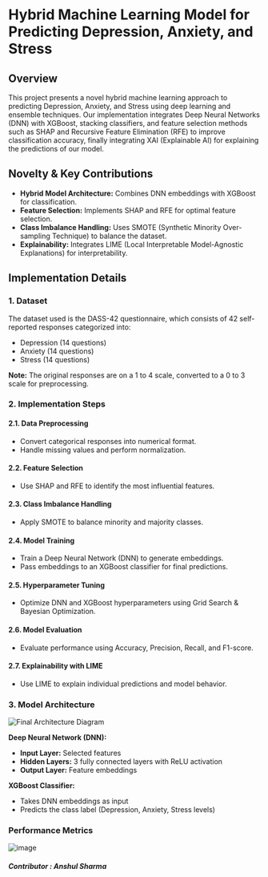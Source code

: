 # Hybrid Machine Learning Model for Predicting Depression, Anxiety, and Stress

## Overview
This project presents a novel hybrid machine learning approach to predicting Depression, Anxiety, and Stress using deep learning and ensemble techniques. Our implementation integrates Deep Neural Networks (DNN) with XGBoost, stacking classifiers, and feature selection methods such as SHAP and Recursive Feature Elimination (RFE) to improve classification accuracy, finally integrating XAI (Explainable AI) for explaining the predictions of our model.

## Novelty & Key Contributions
- **Hybrid Model Architecture:** Combines DNN embeddings with XGBoost for classification.
- **Feature Selection:** Implements SHAP and RFE for optimal feature selection.
- **Class Imbalance Handling:** Uses SMOTE (Synthetic Minority Over-sampling Technique) to balance the dataset.
- **Explainability:** Integrates LIME (Local Interpretable Model-Agnostic Explanations) for interpretability.

## Implementation Details

### 1. Dataset
The dataset used is the DASS-42 questionnaire, which consists of 42 self-reported responses categorized into:
- Depression (14 questions)
- Anxiety (14 questions)
- Stress (14 questions)

**Note:** The original responses are on a 1 to 4 scale, converted to a 0 to 3 scale for preprocessing.

### 2. Implementation Steps
#### 2.1. Data Preprocessing
- Convert categorical responses into numerical format.
- Handle missing values and perform normalization.

#### 2.2. Feature Selection
- Use SHAP and RFE to identify the most influential features.

#### 2.3. Class Imbalance Handling
- Apply SMOTE to balance minority and majority classes.

#### 2.4. Model Training
- Train a Deep Neural Network (DNN) to generate embeddings.
- Pass embeddings to an XGBoost classifier for final predictions.

#### 2.5. Hyperparameter Tuning
- Optimize DNN and XGBoost hyperparameters using Grid Search & Bayesian Optimization.

#### 2.6. Model Evaluation
- Evaluate performance using Accuracy, Precision, Recall, and F1-score.

#### 2.7. Explainability with LIME
- Use LIME to explain individual predictions and model behavior.

### 3. Model Architecture

![Final Architecture Diagram](https://github.com/user-attachments/assets/aca1a88f-2c29-41e4-8ff0-0eb49b85b72d)

**Deep Neural Network (DNN):**
- **Input Layer:**  Selected features
- **Hidden Layers:** 3 fully connected layers with ReLU activation
- **Output Layer:** Feature embeddings

**XGBoost Classifier:**
- Takes DNN embeddings as input
- Predicts the class label (Depression, Anxiety, Stress levels)

### Performance Metrics
![image](https://github.com/user-attachments/assets/8e4c487b-5f6f-4176-abb3-3f772854aaf8)

##### Contributor : Anshul Sharma












